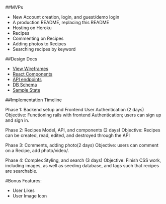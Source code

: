 ##MVPs
- New Account creation, login, and guest/demo login
- A production README, replacing this README
- Hosting on Heroku
- Recipes
- Commenting on Recipes
- Adding photos to Recipes
- Searching recipes by keyword

##Design Docs
- [View Wireframes](https://github.com/adelrio1/Delectables/tree/master/docs/Wireframes)
- [React Components](https://github.com/adelrio1/Delectables/blob/master/docs/component_hierarchy.md)
- [API endpoints](https://github.com/adelrio1/Delectables/blob/master/docs/api_endpoints.md)
- [DB Schema](https://github.com/adelrio1/Delectables/blob/master/docs/schema.md)
- [Sample State](https://github.com/adelrio1/Delectables/blob/master/docs/sample_state.md)

##Implementation Timeline

Phase 1: Backend setup and Frontend User Authentication (2 days)
Objective: Functioning rails with frontend Authentication; users can sign up and sign in.

Phase 2: Recipes Model, API, and components (2 days)
Objective: Recipes can be created, read, edited, and destroyed through the API

Phase 3: Comments, adding photo(2 days)
Objective: users can comment on a Recipe, add photo/video/.

Phase 4: Complex Styling, and search (3 days)
Objective: Finish CSS work, including images, as well as seeding database, and tags such that recipes are searchable.

#Bonus Features:
- User Likes
- User Image Icon
